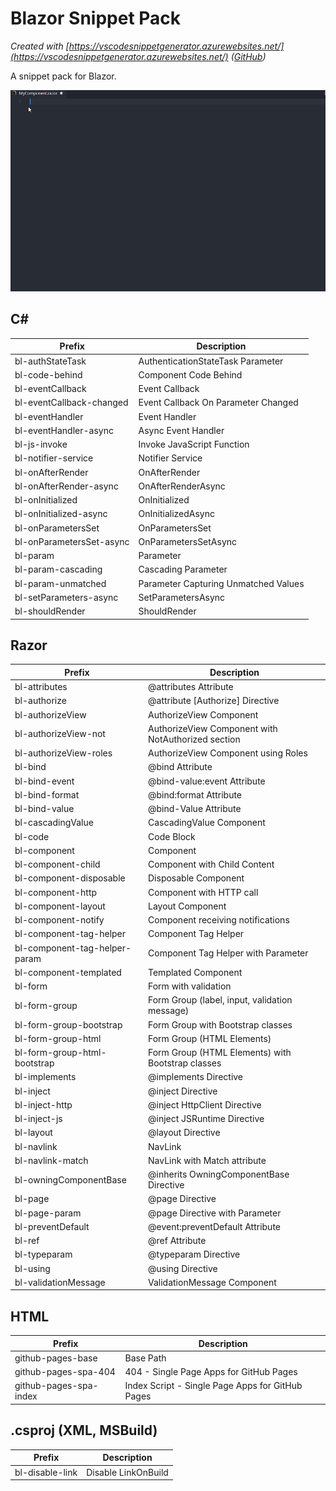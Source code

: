 # Blazor Snippet Pack

*Created with [https://vscodesnippetgenerator.azurewebsites.net/](https://vscodesnippetgenerator.azurewebsites.net/) \([GitHub](https://github.com/AdrianWilczynski/VSCodeSnippetGenerator/)\)*

A snippet pack for Blazor\.

![In Action](img/InAction.gif)

## C\#

| Prefix | Description |
| ------ | ----------- |
| bl\-authStateTask | AuthenticationStateTask Parameter |
| bl\-code\-behind | Component Code Behind |
| bl\-eventCallback | Event Callback |
| bl\-eventCallback\-changed | Event Callback On Parameter Changed |
| bl\-eventHandler | Event Handler |
| bl\-eventHandler\-async | Async Event Handler |
| bl\-js\-invoke | Invoke JavaScript Function |
| bl\-notifier\-service | Notifier Service |
| bl\-onAfterRender | OnAfterRender |
| bl\-onAfterRender\-async | OnAfterRenderAsync |
| bl\-onInitialized | OnInitialized |
| bl\-onInitialized\-async | OnInitializedAsync |
| bl\-onParametersSet | OnParametersSet |
| bl\-onParametersSet\-async | OnParametersSetAsync |
| bl\-param | Parameter |
| bl\-param\-cascading | Cascading Parameter |
| bl\-param\-unmatched | Parameter Capturing Unmatched Values  |
| bl\-setParameters\-async | SetParametersAsync |
| bl\-shouldRender | ShouldRender |

## Razor

| Prefix | Description |
| ------ | ----------- |
| bl\-attributes | @attributes Attribute |
| bl\-authorize | @attribute \[Authorize\] Directive |
| bl\-authorizeView | AuthorizeView Component |
| bl\-authorizeView\-not | AuthorizeView Component with NotAuthorized section |
| bl\-authorizeView\-roles | AuthorizeView Component using Roles |
| bl\-bind | @bind Attribute |
| bl\-bind\-event | @bind\-value:event Attribute |
| bl\-bind\-format | @bind:format Attribute |
| bl\-bind\-value | @bind\-Value Attribute |
| bl\-cascadingValue | CascadingValue Component |
| bl\-code | Code Block |
| bl\-component | Component |
| bl\-component\-child | Component with Child Content |
| bl\-component\-disposable | Disposable Component |
| bl\-component\-http | Component with HTTP call |
| bl\-component\-layout | Layout Component |
| bl\-component\-notify | Component receiving notifications |
| bl\-component\-tag\-helper | Component Tag Helper |
| bl\-component\-tag\-helper\-param | Component Tag Helper with Parameter |
| bl\-component\-templated | Templated Component |
| bl\-form | Form with validation |
| bl\-form\-group | Form Group \(label, input, validation message\) |
| bl\-form\-group\-bootstrap | Form Group with Bootstrap classes |
| bl\-form\-group\-html | Form Group \(HTML Elements\) |
| bl\-form\-group\-html\-bootstrap | Form Group \(HTML Elements\) with Bootstrap classes |
| bl\-implements | @implements Directive |
| bl\-inject | @inject Directive |
| bl\-inject\-http | @inject HttpClient Directive |
| bl\-inject\-js | @inject JSRuntime Directive |
| bl\-layout | @layout Directive |
| bl\-navlink | NavLink |
| bl\-navlink\-match | NavLink with Match attribute |
| bl\-owningComponentBase | @inherits OwningComponentBase Directive |
| bl\-page | @page Directive |
| bl\-page\-param | @page Directive with Parameter |
| bl\-preventDefault | @event:preventDefault Attribute |
| bl\-ref | @ref Attribute |
| bl\-typeparam | @typeparam Directive |
| bl\-using | @using Directive |
| bl\-validationMessage | ValidationMessage Component |

## HTML

| Prefix | Description |
| ------ | ----------- |
| github\-pages\-base | Base Path |
| github\-pages\-spa\-404 | 404 \- Single Page Apps for GitHub Pages |
| github\-pages\-spa\-index | Index Script \- Single Page Apps for GitHub Pages |

## \.csproj \(XML, MSBuild\)

| Prefix | Description |
| ------ | ----------- |
| bl\-disable\-link | Disable LinkOnBuild  |